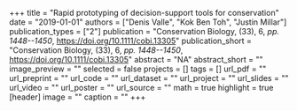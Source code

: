 +++
title = "Rapid prototyping of decision-support tools for conservation"
date = "2019-01-01"
authors = ["Denis Valle", "Kok Ben Toh", "Justin Millar"]
publication_types = ["2"]
publication = "Conservation Biology, (33), 6, _pp. 1448--1450_, https://doi.org/10.1111/cobi.13305"
publication_short = "Conservation Biology, (33), 6, _pp. 1448--1450_, https://doi.org/10.1111/cobi.13305"
abstract = "NA"
abstract_short = ""
image_preview = ""
selected = false
projects = []
tags = []
url_pdf = ""
url_preprint = ""
url_code = ""
url_dataset = ""
url_project = ""
url_slides = ""
url_video = ""
url_poster = ""
url_source = ""
math = true
highlight = true
[header]
image = ""
caption = ""
+++
